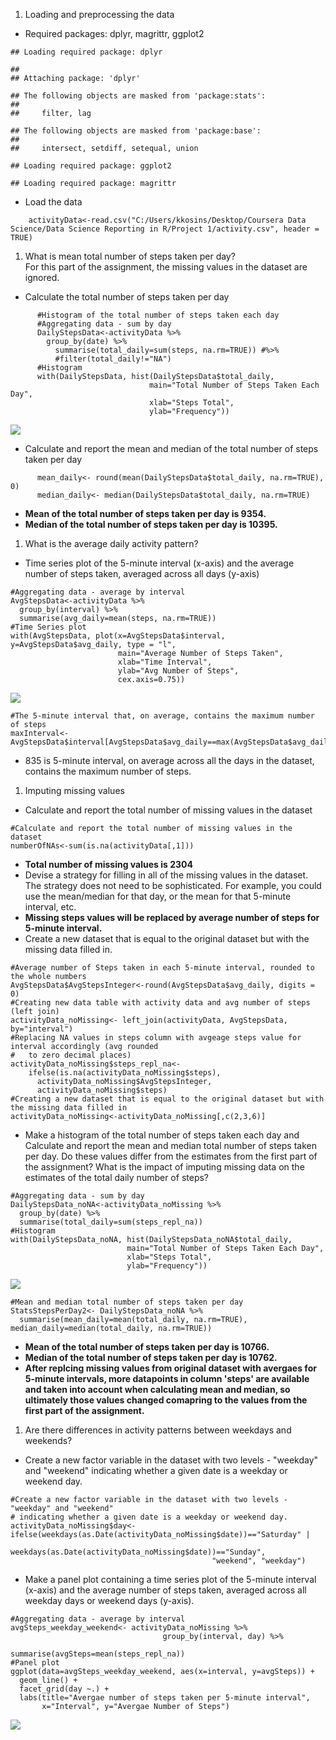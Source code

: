 1.  Loading and preprocessing the data

-   Required packages: dplyr, magrittr, ggplot2

<!-- -->

    ## Loading required package: dplyr

    ## 
    ## Attaching package: 'dplyr'

    ## The following objects are masked from 'package:stats':
    ## 
    ##     filter, lag

    ## The following objects are masked from 'package:base':
    ## 
    ##     intersect, setdiff, setequal, union

    ## Loading required package: ggplot2

    ## Loading required package: magrittr

-   Load the data

<!-- -->

        activityData<-read.csv("C:/Users/kkosins/Desktop/Coursera Data Science/Data Science Reporting in R/Project 1/activity.csv", header = TRUE)

1.  What is mean total number of steps taken per day? <br /> For this
    part of the assignment, the missing values in the dataset are
    ignored.

-   Calculate the total number of steps taken per day

<!-- -->

          #Histogram of the total number of steps taken each day
          #Aggregating data - sum by day
          DailyStepsData<-activityData %>% 
            group_by(date) %>%
              summarise(total_daily=sum(steps, na.rm=TRUE)) #%>%
              #filter(total_daily!="NA")
          #Histogram
          with(DailyStepsData, hist(DailyStepsData$total_daily, 
                                   main="Total Number of Steps Taken Each Day", 
                                   xlab="Steps Total", 
                                   ylab="Frequency"))

![](figure/unnamed-chunk-3-1.png)

-   Calculate and report the mean and median of the total number of
    steps taken per day

<!-- -->

          mean_daily<- round(mean(DailyStepsData$total_daily, na.rm=TRUE), 0)
          median_daily<- median(DailyStepsData$total_daily, na.rm=TRUE)

-   **Mean of the total number of steps taken per day is 9354.**
-   **Median of the total number of steps taken per day is 10395.**

1.  What is the average daily activity pattern? <br />

-   Time series plot of the 5-minute interval (x-axis) and the average
    number of steps taken, averaged across all days (y-axis)

<!-- -->

    #Aggregating data - average by interval
    AvgStepsData<-activityData %>% 
      group_by(interval) %>%
      summarise(avg_daily=mean(steps, na.rm=TRUE))
    #Time Series plot
    with(AvgStepsData, plot(x=AvgStepsData$interval, y=AvgStepsData$avg_daily, type = "l",
                            main="Average Number of Steps Taken", 
                            xlab="Time Interval", 
                            ylab="Avg Number of Steps",
                            cex.axis=0.75))

![](figure/unnamed-chunk-5-1.png)

    #The 5-minute interval that, on average, contains the maximum number of steps
    maxInterval<-AvgStepsData$interval[AvgStepsData$avg_daily==max(AvgStepsData$avg_daily)]

-   835 is 5-minute interval, on average across all the days in the
    dataset, contains the maximum number of steps. <br />

1.  Imputing missing values <br />

-   Calculate and report the total number of missing values in the
    dataset

<!-- -->

    #Calculate and report the total number of missing values in the dataset
    numberOfNAs<-sum(is.na(activityData[,1]))

-   **Total number of missing values is 2304**
-   Devise a strategy for filling in all of the missing values in the
    dataset. The strategy does not need to be sophisticated. For
    example, you could use the mean/median for that day, or the mean for
    that 5-minute interval, etc.
-   **Missing steps values will be replaced by average number of steps
    for 5-minute interval.**
-   Create a new dataset that is equal to the original dataset but with
    the missing data filled in.

<!-- -->

    #Average number of Steps taken in each 5-minute interval, rounded to the whole numbers
    AvgStepsData$AvgStepsInteger<-round(AvgStepsData$avg_daily, digits = 0)
    #Creating new data table with activity data and avg number of steps (left join)
    activityData_noMissing<- left_join(activityData, AvgStepsData, by="interval")
    #Replacing NA values in steps column with avgeage steps value for interval accordingly (avg rounded
    #   to zero decimal places)  
    activityData_noMissing$steps_repl_na<- 
        ifelse(is.na(activityData_noMissing$steps),
          activityData_noMissing$AvgStepsInteger,
          activityData_noMissing$steps)
    #Creating a new dataset that is equal to the original dataset but with the missing data filled in
    activityData_noMissing<-activityData_noMissing[,c(2,3,6)]

-   Make a histogram of the total number of steps taken each day and
    Calculate and report the mean and median total number of steps taken
    per day. Do these values differ from the estimates from the first
    part of the assignment? What is the impact of imputing missing data
    on the estimates of the total daily number of steps?

<!-- -->

    #Aggregating data - sum by day
    DailyStepsData_noNA<-activityData_noMissing %>% 
      group_by(date) %>%
      summarise(total_daily=sum(steps_repl_na))
    #Histogram
    with(DailyStepsData_noNA, hist(DailyStepsData_noNA$total_daily, 
                              main="Total Number of Steps Taken Each Day", 
                              xlab="Steps Total", 
                              ylab="Frequency"))

![](figure/unnamed-chunk-9-1.png)

    #Mean and median total number of steps taken per day
    StatsStepsPerDay2<- DailyStepsData_noNA %>% 
      summarise(mean_daily=mean(total_daily, na.rm=TRUE), median_daily=median(total_daily, na.rm=TRUE))

-   **Mean of the total number of steps taken per day is 10766.**
-   **Median of the total number of steps taken per day is 10762.**
-   **After replcing missing values from original dataset with avergaes
    for 5-minute intervals, more datapoints in column 'steps' are
    available and taken into account when calculating mean and median,
    so ultimately those values changed comapring to the values from the
    first part of the assignment.** <br />

1.  Are there differences in activity patterns between weekdays and
    weekends?

-   Create a new factor variable in the dataset with two levels -
    "weekday" and "weekend" indicating whether a given date is a weekday
    or weekend day.

<!-- -->

    #Create a new factor variable in the dataset with two levels - "weekday" and "weekend" 
    # indicating whether a given date is a weekday or weekend day.
    activityData_noMissing$day<- ifelse(weekdays(as.Date(activityData_noMissing$date))=="Saturday" |
                                        weekdays(as.Date(activityData_noMissing$date))=="Sunday",
                                                 "weekend", "weekday")

-   Make a panel plot containing a time series plot of the 5-minute
    interval (x-axis) and the average number of steps taken, averaged
    across all weekday days or weekend days (y-axis).

<!-- -->

    #Aggregating data - average by interval
    avgSteps_weekday_weekend<- activityData_noMissing %>%
                                      group_by(interval, day) %>%
                                        summarise(avgSteps=mean(steps_repl_na))
    #Panel plot
    ggplot(data=avgSteps_weekday_weekend, aes(x=interval, y=avgSteps)) +
      geom_line() + 
      facet_grid(day ~.) + 
      labs(title="Avergae number of steps taken per 5-minute interval", 
           x="Interval", y="Avergae Number of Steps")

![](figure/unnamed-chunk-11-1.png)
<br />
